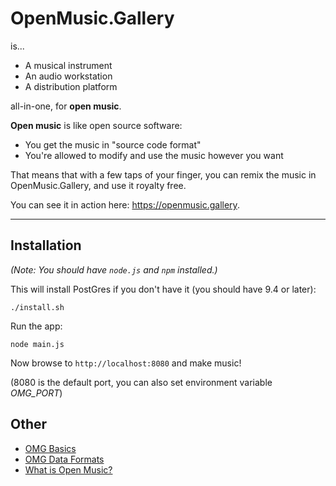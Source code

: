 # OpenMusic.Gallery

is...

* A musical instrument
* An audio workstation
* A distribution platform

all-in-one, for **open music**.

**Open music** is like open source software:

* You get the music in "source code format"
* You're allowed to modify and use the music however you want 

That means that with a few taps of your finger, you can remix the music in OpenMusic.Gallery, and use it royalty free.

You can see it in action here: https://openmusic.gallery.

----

## Installation

*(Note: You should have `node.js` and `npm` installed.)*

This will install PostGres if you don't have it (you should have 9.4 or later):

    ./install.sh

Run the app:

    node main.js

Now browse to `http://localhost:8080` and make music!

(8080 is the default port, you can also set environment variable *OMG_PORT*) 

## Other

* [OMG Basics](https://openmusic.gallery/omg_basics.htm)
* [OMG Data Formats](https://openmusic.gallery/omg_formats.htm)
* [What is Open Music?](https://openmusic.gallery/what_is_open_music.htm)
